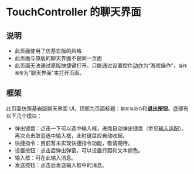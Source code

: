 # TouchController 的聊天界面

## 说明

- 此页面使用了仿基岩版的风格
- 此页面与原版的聊天界面不是同一页面
- 此页面无法通过原版快捷键打开。只能通过设置控件[动作](../mechanism/custom-widget.md#动作)为“游戏操作”，`操作类型`为“聊天界面”来打开页面。

## 框架

此页面仿照基岩版聊天界面 UI，顶部为页面标题：`聊天与命令`和**退出按钮**。底部有以下几个模块：

- 弹出键盘：点击一下可以选中输入框，进而自动弹出键盘（参见[输入适配](../mechanism/input-support.md)）。再次点击取消选中输入框，此时键盘应自动收起。
- 快捷指令：目前暂未实现快捷指令功能，敬请期待。
- 设置按钮：点击后弹出弹窗，可以设置行距和文本颜色。
- 输入框：可在此输入消息。
- 发送按钮：点击后发送输入框中的消息。
